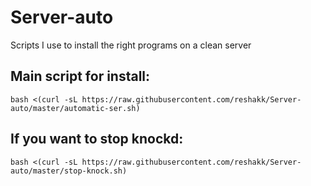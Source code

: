 # Server-auto
Scripts I use to install the right programs on a clean server

## Main script for install:
`bash <(curl -sL https://raw.githubusercontent.com/reshakk/Server-auto/master/automatic-ser.sh)`

## If you want to stop knockd:
`bash <(curl -sL https://raw.githubusercontent.com/reshakk/Server-auto/master/stop-knock.sh)`

